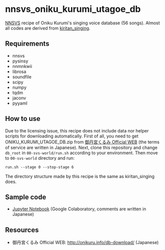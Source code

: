 # nnsvs_oniku_kurumi_utagoe_db

[NNSVS](https://github.com/r9y9/nnsvs) recipe of Oniku Kurumi's singing voice database (56 songs).
Almost all codes are derived from [kiritan_singing](https://github.com/r9y9/kiritan_singing).

## Requirements
- nnsvs
- pysinsy
- nnmnkwii
- librosa
- soundfile
- scipy
- numpy
- tqdm
- jaconv
- pyyaml

## How to use
Due to the licensing issue, this recipe does not include data nor helper scripts for downloading automatically. First of all, you need to get ONIKU_KURUMI_UTAGOE_DB.zip from [御丹宮くるみ Official WEB](http://onikuru.info/db-download/) (the terms of service are written in Japanese). Next, clone this repository and change `db_root` in `00-svs-world/run.sh` according to your environment. Then move to `00-svs-world` directory and run:

    run.sh --stage 0 --stop-stage 6

The directory structure made by this recipe is the same as kiritan_singing does.

## Sample code
- [Jupyter Notebook](https://gist.github.com/taroushirani/36b03699b7184595fb86cefb1dfe5285) (Google Colaboratory, comments are written in Japanese)

## Resources

- 御丹宮くるみ Official WEB: http://onikuru.info/db-download/ (Japanese)
